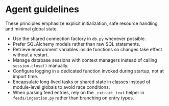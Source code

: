 # Agent guidelines

These principles emphasize explicit initialization, safe resource handling, and minimal global state.

- Use the shared connection factory in `db.py` whenever possible.
- Prefer SQLAlchemy models rather than raw SQL statements.
- Retrieve environment variables inside functions so changes take effect without a restart.
- Manage database sessions with context managers instead of calling `session.close()` manually.
- Configure logging in a dedicated function invoked during startup, not at import time.
- Encapsulate long‑lived tasks or shared state in classes instead of module-level globals to avoid race conditions.
- When parsing feed entries, rely on the `_extract_text` helper in `feeds/ingestion.py` rather than branching on entry types.
